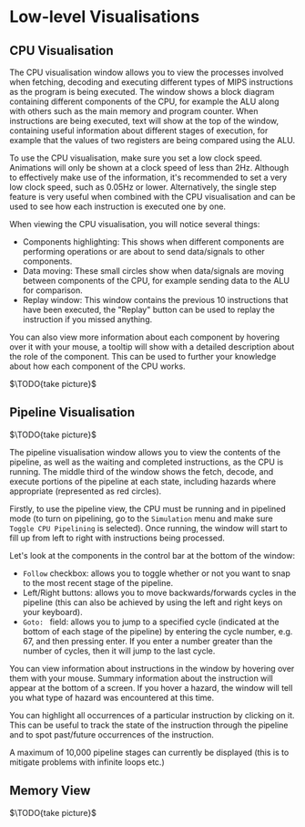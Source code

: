# Low-level Visualisations #

## CPU Visualisation ##
The CPU visualisation window allows you to view the processes involved when fetching, decoding and executing different types of MIPS instructions as the program is being executed. The window shows a block diagram containing different components of the CPU, for example the ALU along with others such as the main memory and program counter. When instructions are being executed, text will show at the top of the window, containing useful information about different stages of execution, for example that the values of two registers are being compared using the ALU.

To use the CPU visualisation, make sure you set a low clock speed. Animations will only be shown at a clock speed of less than 2Hz. Although to effectively make use of the information, it's recommended to set a very low clock speed, such as 0.05Hz or lower. Alternatively, the single step feature is very useful when combined with the CPU visualisation and can be used to see how each instruction is executed one by one.

When viewing the CPU visualisation, you will notice several things:

- Components highlighting: This shows when different components are performing operations or are about to send data/signals to other components.
- Data moving: These small circles show when data/signals are moving between components of the CPU, for example sending data to the ALU for comparison.
- Replay window: This window contains the previous 10 instructions that have been executed, the "Replay" button can be used to replay the instruction if you missed anything.

You can also view more information about each component by hovering over it with your mouse, a tooltip will show with a detailed description about the role of the component. This can be used to further your knowledge about how each component of the CPU works.

$\TODO{take picture}$
<!-- TODO take a nice picture of the CPU visualisation
![](segments/cpu-vis.png)
-->


## Pipeline Visualisation ##
$\TODO{take picture}$
<!-- TODO take a nice picture of the pipeline window
![](segments/pipeline.png)
-->
The pipeline visualisation window allows you to view the contents of the pipeline, as well as the waiting and completed instructions, as the CPU is running. The middle third of the window shows the fetch, decode, and execute portions of the pipeline at each state, including hazards where appropriate (represented as red circles).

Firstly, to use the pipeline view, the CPU must be running and in pipelined mode (to turn on pipelining, go to the `Simulation` menu and make sure `Toggle CPU Pipelining` is selected). Once running, the window will start to fill up from left to right with instructions being processed.

Let's look at the components in the control bar at the bottom of the window:

- `Follow` checkbox: allows you to toggle whether or not you want to snap to the most recent stage of the pipeline.
- Left/Right buttons: allows you to move backwards/forwards cycles in the pipeline (this can also be achieved by using the left and right keys on your keyboard).
- `Goto: ` field: allows you to jump to a specified cycle (indicated at the bottom of each stage of the pipeline) by entering the cycle number, e.g. 67, and then pressing enter. If you enter a number greater than the number of cycles, then it will jump to the last cycle.

You can view information about instructions in the window by hovering over them with your mouse. Summary information about the instruction will appear at the bottom of a screen. If you hover a hazard, the window will tell you what type of hazard was encountered at this time.

You can highlight all occurrences of a particular instruction by clicking on it. This can be useful to track the state of the instruction through the pipeline and to spot past/future occurrences of the instruction.

A maximum of 10,000 pipeline stages can currently be displayed (this is to mitigate problems with infinite loops etc.)

## Memory View ##
$\TODO{take picture}$
<!-- TODO take a nice picture of the memory view window
![](segments/memory-view.png)
-->
